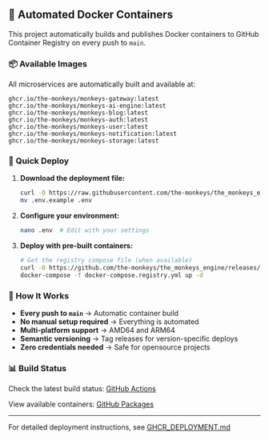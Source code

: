 ## 🐳 Automated Docker Containers

This project automatically builds and publishes Docker containers to GitHub Container Registry on every push to `main`.

### 📦 Available Images

All microservices are automatically built and available at:
```
ghcr.io/the-monkeys/monkeys-gateway:latest
ghcr.io/the-monkeys/monkeys-ai-engine:latest
ghcr.io/the-monkeys/monkeys-blog:latest
ghcr.io/the-monkeys/monkeys-auth:latest
ghcr.io/the-monkeys/monkeys-user:latest
ghcr.io/the-monkeys/monkeys-notification:latest
ghcr.io/the-monkeys/monkeys-storage:latest
```

### 🚀 Quick Deploy

1. **Download the deployment file:**
   ```bash
   curl -O https://raw.githubusercontent.com/the-monkeys/the_monkeys_engine/main/.env.example
   mv .env.example .env
   ```

2. **Configure your environment:**
   ```bash
   nano .env  # Edit with your settings
   ```

3. **Deploy with pre-built containers:**
   ```bash
   # Get the registry compose file (when available)
   curl -O https://github.com/the-monkeys/the_monkeys_engine/releases/latest/download/docker-compose.registry.yml
   docker-compose -f docker-compose.registry.yml up -d
   ```

### 🔄 How It Works

- **Every push to `main`** → Automatic container build
- **No manual setup required** → Everything is automated
- **Multi-platform support** → AMD64 and ARM64
- **Semantic versioning** → Tag releases for version-specific deploys
- **Zero credentials needed** → Safe for opensource projects

### 📊 Build Status

Check the latest build status: [GitHub Actions](https://github.com/the-monkeys/the_monkeys_engine/actions)

View available containers: [GitHub Packages](https://github.com/orgs/the-monkeys/packages?repo_name=the_monkeys_engine)

---

For detailed deployment instructions, see [GHCR_DEPLOYMENT.md](./GHCR_DEPLOYMENT.md)